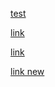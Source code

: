 [test](assets/sass/layout/personal.html)

[link](pictures/edu.html#L9-L12)

[link](pictures/edu.html#L8)

[link new](work.html#L41)